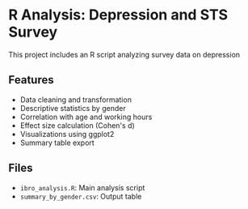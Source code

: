 # R Analysis: Depression and STS Survey

This project includes an R script analyzing survey data on depression 
## Features

- Data cleaning and transformation
- Descriptive statistics by gender
- Correlation with age and working hours
- Effect size calculation (Cohen's d)
- Visualizations using ggplot2
- Summary table export

## Files

- `ibro_analysis.R`: Main analysis script
- `summary_by_gender.csv`: Output table

